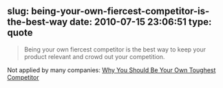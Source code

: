 slug: being-your-own-fiercest-competitor-is-the-best-way
date: 2010-07-15 23:06:51
type: quote
---

> Being your own fiercest competitor is the best way to keep your product relevant and crowd out your competition.

Not applied by many companies: [Why You Should Be Your Own Toughest Competitor](http://mashable.com/2010/07/15/self-competitor-apple/)
